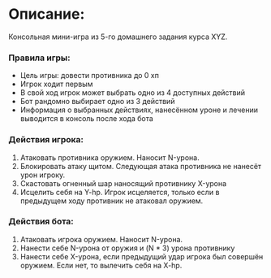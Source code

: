 # Описание:
Консольная мини-игра из 5-го домашнего задания курса XYZ. 

### Правила игры:
- Цель игры: довести противника до 0 хп
- Игрок ходит первым
- В свой ход игрок может выбрать одно из 4 доступных действий
- Бот рандомно выбирает одно из 3 действий
- Информация о выбранных действиях, нанесённом уроне и лечении выводится в консоль после хода бота

### Действия игрока:
1. Атаковать противника оружием. Наносит N-урона.
2. Блокировать атаку щитом. Следующая атака противника не нанесёт урон игроку.
3. Скастовать огненный шар наносящий противнику X-урона
4. Исцелить себя на Y-hp. Игрок исцеляется, только если в предыдущем ходу противник не атаковал оружием.

### Действия бота:
1. Атаковать игрока оружием. Наносит N-урона.
2. Нанести себе N-урона от оружия и (N * 3) урона противнику
3. Нанести себе X-урона, если предыдущий удар игрока был совершён оружием. Если нет, то вылечить себя на X-hp.
